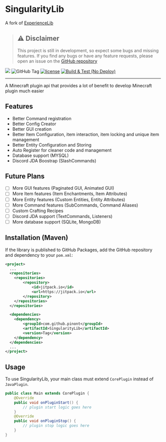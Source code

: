 # SingularityLib

A fork of [ExperienceLib](https://github.com/pinont/ExperienceLib)


> ## ⚠️ Disclaimer
> This project is still in development, so expect some bugs and missing features. If you find any bugs or have any feature requests, please open an issue on the [GitHub repository](https://github.com/Pinont/SingularityLib/issues)

[![](https://jitpack.io/v/Pinont/SingularityLib.svg)](https://jitpack.io/#Pinont/SingularityLib) ![GitHub Tag](https://img.shields.io/github/v/tag/pinont/singularitylib)
[![license](https://img.shields.io/github/license/pinont/singularitylib)](https://github.com/Pinont/SingularityLib/blob/main/LICENSE) [![Build & Test (No Deploy)](https://github.com/Pinont/SingularityLib/actions/workflows/build.yml/badge.svg)](https://github.com/Pinont/SingularityLib/actions/workflows/build.yml)

---

A Minecraft plugin api that provides a lot of benefit to develop Minecraft plugin much easier

## Features

- Better Command registration
- Better Config Creator
- Better GUI creation
- Better Item Configuration, item interaction, item locking and unique item management
- Better Entity Configuration and Storing
- Auto Register for cleaner code and management
- Database support (MYSQL)
- Discord JDA Boostrap (SlashCommands)

## Future Plans
- [ ] More GUI features (Paginated GUI, Animated GUI)
- [ ] More Item features (Item Enchantments, Item Attributes)
- [ ] More Entity features (Custom Entities, Entity Attributes)
- [ ] More Command features (SubCommands, Command Aliases)
- [ ] Custom Crafting Recipes
- [ ] Discord JDA support (TextCommands, Listeners)
- [ ] More database support (SQLite, MongoDB)

## Installation (Maven)

If the library is published to GitHub Packages, add the GitHub repository and dependency to your `pom.xml`:

```xml
<project>
  ...
  <repositories>
    <repositories>
		<repository>
		    <id>jitpack.io</id>
		    <url>https://jitpack.io</url>
		</repository>
	</repositories>
  </repositories>

  <dependencies>
    <dependency>
	    <groupId>com.github.pinont</groupId>
	    <artifactId>SingularityLib</artifactId>
	    <version>Tag</version>
	</dependency>
  </dependencies>
  ...
</project>
```

## Usage
To use SingularityLib, your main class must extend `CorePlugin` instead of `JavaPlugin`.
```java
public class Main extends CorePlugin {
    @Override
    public void onPluginStart() {
        // plugin start logic goes here
    }
    @Override
    public void onPluginStop() {
        // plugin stop logic goes here
    }
}
```
